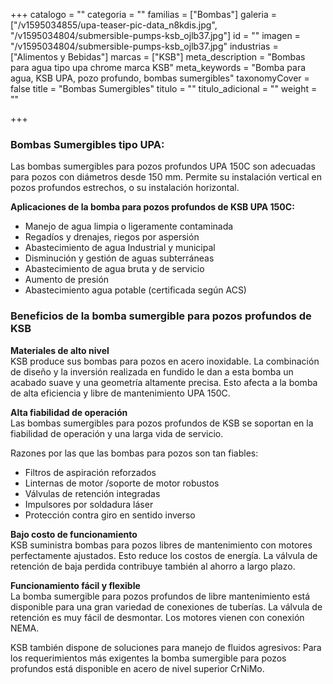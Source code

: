 +++
catalogo = ""
categoria = ""
familias = ["Bombas"]
galeria = ["/v1595034855/upa-teaser-pic-data_n8kdis.jpg", "/v1595034804/submersible-pumps-ksb_ojlb37.jpg"]
id = ""
imagen = "/v1595034804/submersible-pumps-ksb_ojlb37.jpg"
industrias = ["Alimentos y Bebidas"]
marcas = ["KSB"]
meta_description = "Bombas para agua tipo upa chrome marca KSB"
meta_keywords = "Bomba para agua, KSB UPA, pozo profundo, bombas sumergibles"
taxonomyCover = false
title = "Bombas Sumergibles"
titulo = ""
titulo_adicional = ""
weight = ""

+++
### **Bombas Sumergibles tipo UPA:**

Las bombas sumergibles para pozos profundos UPA 150C son adecuadas para pozos con diámetros desde 150 mm. Permite su instalación vertical en pozos profundos estrechos, o su instalación horizontal.

**Aplicaciones de la bomba para pozos profundos de KSB UPA 150C:**

* Manejo de agua limpia o ligeramente contaminada 
* Regadíos y drenajes, riegos por aspersión 
* Abastecimiento de agua Industrial y municipal
* Disminución y gestión de aguas subterráneas
* Abastecimiento de agua bruta y de servicio
* Aumento de presión
* Abastecimiento agua potable (certificada según ACS)

### Beneficios de la bomba sumergible para pozos profundos de KSB

**Materiales de alto nivel**  
KSB produce sus bombas para pozos en acero inoxidable. La combinación de diseño y la inversión realizada en fundido le dan a esta bomba un acabado suave y una geometría altamente precisa. Esto afecta a la bomba de alta eficiencia y libre de mantenimiento UPA 150C.

**Alta fiabilidad de operación**  
Las bombas sumergibles para pozos profundos de KSB se soportan en la fiabilidad de operación y una larga vida de servicio.

Razones por las que las bombas para pozos son tan fiables:

* Filtros de aspiración reforzados
* Linternas de motor /soporte de motor robustos
* Válvulas de retención integradas
* Impulsores por soldadura láser
* Protección contra giro en sentido inverso

**Bajo costo de funcionamiento**  
KSB suministra bombas para pozos libres de mantenimiento con motores perfectamente ajustados. Esto reduce los costos de energía. La válvula de retención de baja perdida contribuye también al ahorro a largo plazo.

**Funcionamiento fácil y flexible**  
La bomba sumergible para pozos profundos de libre mantenimiento está disponible para una gran variedad de conexiones de tuberías. La válvula de retención es muy fácil de desmontar. Los motores vienen con conexión NEMA.

KSB también dispone de soluciones para manejo de fluidos agresivos: Para los requerimientos más exigentes la bomba sumergible para pozos profundos está disponible en acero de nivel superior CrNiMo.